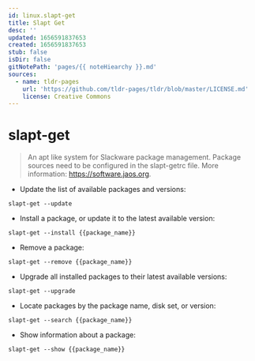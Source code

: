 ```yaml
---
id: linux.slapt-get
title: Slapt Get
desc: ''
updated: 1656591837653
created: 1656591837653
stub: false
isDir: false
gitNotePath: 'pages/{{ noteHiearchy }}.md'
sources:
  - name: tldr-pages
    url: 'https://github.com/tldr-pages/tldr/blob/master/LICENSE.md'
    license: Creative Commons
---
```

# slapt-get

> An apt like system for Slackware package management.
> Package sources need to be configured in the slapt-getrc file.
> More information: <https://software.jaos.org>.

- Update the list of available packages and versions:

`slapt-get --update`

- Install a package, or update it to the latest available version:

`slapt-get --install {{package_name}}`

- Remove a package:

`slapt-get --remove {{package_name}}`

- Upgrade all installed packages to their latest available versions:

`slapt-get --upgrade`

- Locate packages by the package name, disk set, or version:

`slapt-get --search {{package_name}}`

- Show information about a package:

`slapt-get --show {{package_name}}`

